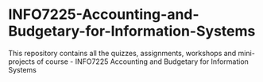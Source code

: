 # INFO7225-Accounting-and-Budgetary-for-Information-Systems
This repository contains all the quizzes, assignments, workshops and mini-projects of course - INFO7225 Accounting and Budgetary for Information Systems
